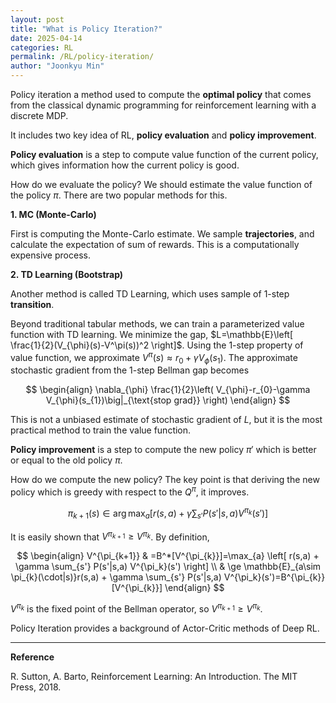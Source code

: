 ```yaml
---
layout: post
title: "What is Policy Iteration?"
date: 2025-04-14
categories: RL
permalink: /RL/policy-iteration/
author: "Joonkyu Min"
---
```


Policy iteration a method used to compute the **optimal policy** that comes from the classical dynamic programming for reinforcement learning with a discrete MDP.

It includes two key idea of RL, **policy evaluation** and **policy improvement**.

**Policy evaluation** is a step to compute value function of the current policy, which gives information how the current policy is good.

How do we evaluate the policy? 
We should estimate the value function of the policy $\pi$.
There are two popular methods for this.

**1. MC (Monte-Carlo)**

First is computing the Monte-Carlo estimate. 
We sample **trajectories**, and calculate the expectation of sum of rewards. 
This is a computationally expensive process.

**2. TD Learning (Bootstrap)**

Another method is called TD Learning, which uses sample of 1-step **transition**.

Beyond traditional tabular methods, we can train a parameterized value function with TD learning. We minimize the gap, $L=\mathbb{E}\left[ \frac{1}{2}(V_{\phi}(s)-V^\pi(s))^2 \right]$.
Using the 1-step property of value function, we approximate $V^\pi(s)\approx r_{0}+\gamma V_{\phi}(s_{1})$.
The approximate stochastic gradient from the 1-step Bellman gap becomes

$$
\begin{align}
\nabla_{\phi} \frac{1}{2}\left( V_{\phi}-r_{0}-\gamma V_{\phi}(s_{1})\big|_{\text{stop grad}} \right) 
\end{align}
$$

This is not a unbiased estimate of stochastic gradient of $L$, but it is the most practical method to train the value function.

**Policy improvement** is a step to compute the new policy $\pi'$ which is better or equal to the old policy $\pi$.

How do we compute the new policy? 
The key point is that deriving the new policy which is greedy with respect to the $Q^\pi$, it improves.

$$
\pi_{k+1}(s) \in \arg\max_a \left[ r(s,a) + \gamma \sum_{s'} P(s'|s,a) V^{\pi_k}(s') \right]
$$

It is easily shown that $V^{\pi_{k+1}}\ge V^{\pi_{k}}$. By definition,

$$
\begin{align}
V^{\pi_{k+1}} & =B^*[V^{\pi_{k}}]=\max_{a} \left[ r(s,a) + \gamma \sum_{s'} P(s'|s,a) V^{\pi_k}(s') \right] \\
 & \ge \mathbb{E}_{a\sim \pi_{k}(\cdot|s)}r(s,a) + \gamma \sum_{s'} P(s'|s,a) V^{\pi_k}(s')=B^{\pi_{k}}[V^{\pi_{k}}]
\end{align}
$$

$V^{\pi_{k}}$ is the fixed point of the Bellman operator, so $V^{\pi_{k+1}}\ge V^{\pi_{k}}$.

Policy Iteration provides a background of Actor-Critic methods of Deep RL.



---

**Reference**

R. Sutton, A. Barto, Reinforcement Learning: An Introduction. The MIT Press, 2018.
